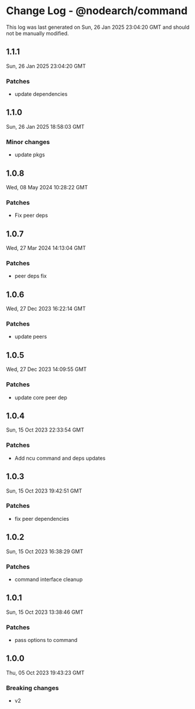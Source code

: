 # Change Log - @nodearch/command

This log was last generated on Sun, 26 Jan 2025 23:04:20 GMT and should not be manually modified.

## 1.1.1
Sun, 26 Jan 2025 23:04:20 GMT

### Patches

- update dependencies

## 1.1.0
Sun, 26 Jan 2025 18:58:03 GMT

### Minor changes

- update pkgs

## 1.0.8
Wed, 08 May 2024 10:28:22 GMT

### Patches

- Fix peer deps

## 1.0.7
Wed, 27 Mar 2024 14:13:04 GMT

### Patches

- peer deps fix

## 1.0.6
Wed, 27 Dec 2023 16:22:14 GMT

### Patches

- update peers

## 1.0.5
Wed, 27 Dec 2023 14:09:55 GMT

### Patches

- update core peer dep

## 1.0.4
Sun, 15 Oct 2023 22:33:54 GMT

### Patches

- Add ncu command and deps updates

## 1.0.3
Sun, 15 Oct 2023 19:42:51 GMT

### Patches

- fix peer dependencies

## 1.0.2
Sun, 15 Oct 2023 16:38:29 GMT

### Patches

- command interface cleanup

## 1.0.1
Sun, 15 Oct 2023 13:38:46 GMT

### Patches

- pass options to command

## 1.0.0
Thu, 05 Oct 2023 19:43:23 GMT

### Breaking changes

- v2

